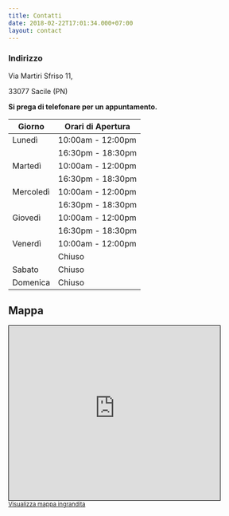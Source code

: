 ```yaml
---
title: Contatti
date: 2018-02-22T17:01:34.000+07:00
layout: contact 
---
```

### Indirizzo 

Via Martiri Sfriso 11,

33077 Sacile (PN)

**Si prega di telefonare per un appuntamento.**    
     
| Giorno       | Orari di Apertura   |
| ------------ | ------------------- |
| Lunedì       | 10:00am - 12:00pm   |
|              | 16:30pm - 18:30pm   |
| Martedì      | 10:00am - 12:00pm   |
|              | 16:30pm - 18:30pm   |
| Mercoledì    | 10:00am - 12:00pm   |
|              | 16:30pm - 18:30pm   |
| Giovedì      | 10:00am - 12:00pm   |
|              | 16:30pm - 18:30pm   |
| Venerdì      | 10:00am - 12:00pm   |
|              | Chiuso              |
| Sabato       | Chiuso              |
| Domenica     | Chiuso              | 

## Mappa 
<iframe width="425" height="350" frameborder="0" scrolling="no" marginheight="0" marginwidth="0" src="https://www.openstreetmap.org/export/embed.html?bbox=12.494528889656069%2C45.95298095777951%2C12.497039437294008%2C45.95411661036033&amp;layer=mapnik" style="border: 1px solid black"></iframe><br/><small><a href="https://www.openstreetmap.org/#map=19/45.95355/12.49578&amp;layers=NG">Visualizza mappa ingrandita</a></small>
